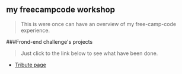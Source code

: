 ## my freecampcode workshop
>This is were once can have an overview of my free-camp-code experience.

###Frond-end challenge's projects
>Just click to the link below to see what have been done.

 - [Tribute page](http://codepen.io/tnga/full/pybdeQ/)
